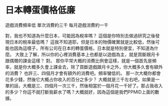 # 日本轉蛋價格低廉
遊戲消費頻率低
單次消費約三千
每月遊戲消費約一千

對，我也不知道為什麼日本，可能因為稅率嗎？
這個是你特別去做過研究之後發現日本的稅率最低嗎？
這我不知道耶，但是日本的物價確實就是比較低，然後可能也因為這樣子，所有公司在日本的轉蛋價格，日本就是特別便宜，不知道為什麼。
大致上了解，所以你的心裡消費基本上也都是以遊戲為主，就是買斷跟月卡跟偶爾的課金這樣？
對。
那你平常大概的消費比例會這樣，就是一個首先是頻率，就是你大概多久會上課金去，除了買斷遊戲跟月卡之外，你大概多久會有額外的消費？
也許三、四個月才會有額外的消費吧。頻率蠻低的。
那一次大概你都會花多少錢，然後它大概占你收入的百分之多少？
大概就是三千左右吧，如果是一單的話，大概是三、四個月一次三千，然後相當於一個月花一千好了。那占我收入的多少？你這不就打斷我薪水了嗎？大概就好，因為這個是我們PPMID上面的數據。